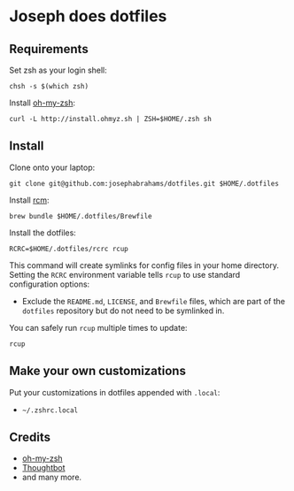 Joseph does dotfiles
====================


Requirements
------------

Set zsh as your login shell:

    chsh -s $(which zsh)

Install [oh-my-zsh](http://ohmyz.sh/):

    curl -L http://install.ohmyz.sh | ZSH=$HOME/.zsh sh


Install
-------

Clone onto your laptop:

    git clone git@github.com:josephabrahams/dotfiles.git $HOME/.dotfiles

Install [rcm](https://github.com/thoughtbot/rcm):

    brew bundle $HOME/.dotfiles/Brewfile

Install the dotfiles:

    RCRC=$HOME/.dotfiles/rcrc rcup

This command will create symlinks for config files in your home directory.
Setting the `RCRC` environment variable tells `rcup` to use standard
configuration options:

* Exclude the `README.md`, `LICENSE`, and `Brewfile` files, which are part of
  the `dotfiles` repository but do not need to be symlinked in.

You can safely run `rcup` multiple times to update:

    rcup


Make your own customizations
----------------------------

Put your customizations in dotfiles appended with `.local`:

* `~/.zshrc.local`


## Credits
- [oh-my-zsh](https://github.com/robbyrussell/oh-my-zsh)
- [Thoughtbot](https://github.com/thoughtbot/dotfiles)
- and many more.

